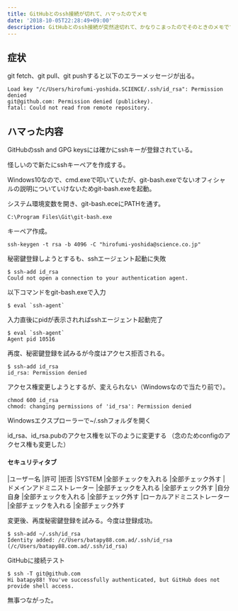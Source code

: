 ```yaml
---
title: GitHubとのssh接続が切れて、ハマったのでメモ
date: '2018-10-05T22:28:49+09:00'
description: GitHubとのssh接続が突然途切れて、かなりこまったのでそのときのメモです。
---
```


## 症状
git fetch、git pull、git pushすると以下のエラーメッセージが出る。
```
Load key "/c/Users/hirofumi-yoshida.SCIENCE/.ssh/id_rsa": Permission denied
git@github.com: Permission denied (publickey).
fatal: Could not read from remote repository.
```

## ハマった内容
GitHubのssh and GPG keysには確かにsshキーが登録されている。

怪しいので新たにsshキーペアを作成する。

Windows10なので、cmd.exeで叩いていたが、git-bash.exeでないオフィシャルの説明についていけないためgit-bash.exeを起動。

システム環境変数を開き、git-bash.eceにPATHを通す。

```
C:\Program Files\Git\git-bash.exe
```

キーペア作成。
```
ssh-keygen -t rsa -b 4096 -C "hirofumi-yoshida@science.co.jp"
```

秘密鍵登録しようとするも、sshエージェント起動に失敗

```
$ ssh-add id_rsa
Could not open a connection to your authentication agent.
```


以下コマンドをgit-bash.exeで入力

```
$ eval `ssh-agent`
```

入力直後にpidが表示されればsshエージェント起動完了

```
$ eval `ssh-agent`
Agent pid 10516
```

再度、秘密鍵登録を試みるが今度はアクセス拒否される。

```
$ ssh-add id_rsa
id_rsa: Permission denied
```


アクセス権変更しようとするが、変えられない（Windowsなので当たり前で）。

```
chmod 600 id_rsa
chmod: changing permissions of 'id_rsa': Permission denied
```

Windowsエクスプローラーで~/.sshフォルダを開く

id_rsa、id_rsa.pubのアクセス権を以下のように変更する
（念のためconfigのアクセス権も変更した）


#### セキュリティタブ
|ユーザー名 |許可 |拒否
|SYSTEM |全部チェックを入れる |全部チェック外す
|ドメインアドミニストレーター |全部チェックを入れる |全部チェック外す
|自分自身 |全部チェックを入れる |全部チェック外す
|ローカルアドミニストレーター |全部チェックを入れる |全部チェック外す


変更後、再度秘密鍵登録を試みる。今度は登録成功。

```
$ ssh-add ~/.ssh/id_rsa
Identity added: /c/Users/batapy88.com.ad/.ssh/id_rsa (/c/Users/batapy88.com.ad/.ssh/id_rsa)
```

GitHubに接続テスト

```
$ ssh -T git@github.com
Hi batapy88! You've successfully authenticated, but GitHub does not provide shell access.
```

無事つながった。
